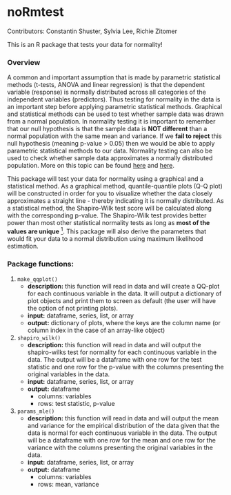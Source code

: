 # noRmtest

Contributors: Constantin Shuster, Sylvia Lee, Richie Zitomer

This is an R package that tests your data for normality!

### Overview    
A common and important assumption that is made by parametric statistical methods (t-tests, ANOVA and linear regression) is that the dependent variable (response) is normally distributed across all categories of the independent variables (predictors). Thus testing for normality in the data is an important step before applying parametric statistical methods. Graphical and statistical methods can be used to test whether sample data was drawn from a normal population. In normality testing it is important to remember that our null hypothesis is that the sample data is **NOT different** than a normal population with the same mean and variance. If we **fail to reject** this null hypothesis (meaning p-value > 0.05) then we would be able to apply parametric statistical methods to our data. Normality testing can also be used to check whether sample data approximates a normally distributed population. More on this topic can be found [here](https://www.ncbi.nlm.nih.gov/pmc/articles/PMC3693611/) and [here](http://webspace.ship.edu/pgmarr/Geo441/Lectures/Lec%205%20-%20Normality%20Testing.pdf).

This package will test your data for normality using a graphical and a statistical method. As a graphical method, quantile-quantile plots (Q-Q plot) will be constructed in order for you to visualize whether the data closely approximates a straight line - thereby indicating it is normally distributed. As a statistical method, the Shapiro-Wilk test score will be calculated along with the corresponding p-value. The Shapiro-Wilk test provides better power than most other statistical normality tests as long as **most of the values are unique** [<sup>1</sup>](https://www.graphpad.com/guides/prism/7/statistics/index.htm?stat_choosing_a_normality_test.htm). This package will also derive the parameters that would fit your data to a normal distribution using maximum likelihood estimation.

### Package functions:  
1. `make_qqplot()`
    - **description:** this function will read in data and will create a QQ-plot for each continuous variable in the data. It will output a dictionary of plot objects and print them to screen as default (the user will have the option of not printing plots).
    - **input:** dataframe, series, list, or array
    - **output:** dictionary of plots, where the keys are the column name (or column index in the case of an array-like object)
2. `shapiro_wilk()`
    - **description:** this function will read in data and will output the shapiro-wilks test for normality for each continuous variable in the data. The output will be a dataframe with one row for the test statistic and one row for the p-value with the columns presenting the original variables in the data.  
    - **input:** dataframe, series, list, or array
    - **output:** dataframe
        - columns: variables
        - rows: test statistic, p-value
3. `params_mle()`
    - **description:** this function will read in data and will output the mean and variance for the empirical distribution of the data given that the data is normal for each continuous variable in the data. The output will be a dataframe with one row for the mean and one row for the variance with the columns presenting the original variables in the data.
    - **input:** dataframe, series, list, or array
    - **output:** dataframe
        - columns: variables
        - rows: mean, variance
